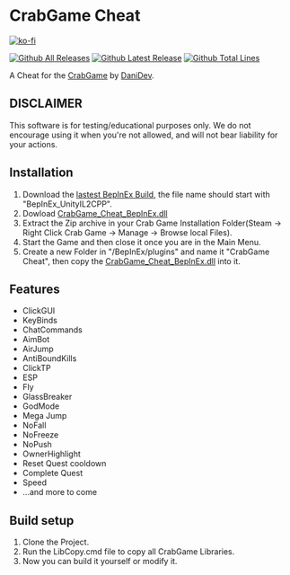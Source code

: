 
# CrabGame Cheat
[![ko-fi](https://ko-fi.com/img/githubbutton_sm.svg)](https://ko-fi.com/O5O178FHD)

[![Github All Releases](https://shields.io/github/downloads/CodeName-Anti/CrabGame-Cheat/total)]()
[![Github Latest Release](https://shields.io/github/v/release/CodeName-Anti/CrabGame-Cheat)]()
[![Github Total Lines](https://img.shields.io/tokei/lines/github/CodeName-Anti/CrabGame-Cheat)]()

A Cheat for the [CrabGame](https://store.steampowered.com/app/1782210/Crab_Game/) by [DaniDev](https://www.youtube.com/c/DaniDev).

## DISCLAIMER
This software is for testing/educational purposes only. We do not encourage using it when you're not allowed, and will not bear liability for your actions.

## Installation
 1. Download the [lastest BepInEx Build](https://builds.bepis.io/projects/bepinex_be), the file name should start with "BepInEx_UnityIL2CPP".
 2. Dowload [CrabGame_Cheat_BepInEx.dll](https://github.com/CodeName-Anti/CrabGame-Cheat/releases/latest/download/CrabCheat_BepInEx.dll)
 3. Extract the Zip archive in your Crab Game Installation Folder(Steam -> Right Click Crab Game -> Manage -> Browse local Files).
 4. Start the Game and then close it once you are in the Main Menu.
 5. Create a new Folder in "/BepInEx/plugins" and name it "CrabGame Cheat", then copy the [CrabGame_Cheat_BepInEx.dll](https://github.com/CodeName-Anti/CrabGame-Cheat/releases/latest/download/CrabCheat_BepInEx.dll) into it.

## Features
 - ClickGUI
 - KeyBinds
 - ChatCommands
 - AimBot
 - AirJump
 - AntiBoundKills
 - ClickTP
 - ESP
 - Fly
 - GlassBreaker
 - GodMode
 - Mega Jump
 - NoFall
 - NoFreeze
 - NoPush
 - OwnerHighlight
 - Reset Quest cooldown
 - Complete Quest
 - Speed
 - ...and more to come

## Build setup
 1. Clone the Project.
 2. Run the LibCopy.cmd file to copy all CrabGame Libraries.
 3. Now you can build it yourself or modify it.
